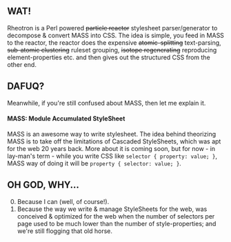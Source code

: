 ## WAT!
Rheotron is a Perl powered <s>particle reactor</s> stylesheet parser/generator to decompose & convert MASS into CSS. The idea is simple, you feed in MASS to the reactor, the reactor does the expensive <s>atomic-splitting</s> text-parsing, <s>sub-atomic clustering</s> ruleset grouping, <s>isotope regenerating</s> reproducing element-properties etc. and then gives out the structured CSS from the other end.


## DAFUQ?
Meanwhile, if you're still confused about MASS, then let me explain it.

#### MASS: Module Accumulated StyleSheet
MASS is an awesome way to write stylesheet. The idea behind theorizing MASS is to take off the limitations of Cascaded StyleSheets, which was apt for the web 20 years back. More about it is coming soon, but for now - in lay-man's term - while you write CSS like `selector { property: value; }`, MASS way of doing it will be `property { selector: value; }`.


## OH GOD, WHY...
<ol start="0">
    <li>Because I can (well, of course!).</li>
    <li>Because the way we write &amp; manage StyleSheets for the web, was conceived &amp; optimized for the web when the number of selectors per page used to be much lower than the number of style-properties; and we're still flogging that old horse.</li>
</ol>
